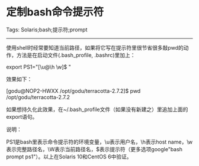 # 定制bash命令提示符
Tags: Solaris;bash;提示符;prompt

------

使用shell时经常要知道当前路径，如果将它写在提示符里很节省很多敲pwd的动作，方法是在启动文件(.bash_profile, .bashrc)里加上：
 
export PS1="[\u@\h \w]\$ "
 

效果如下：
 
[godu@NOP2-HWXX /opt/godu/terracotta-2.7.2]$ pwd 
/opt/godu/terracotta-2.7.2
 
 

如果想持久化此效果，在~/.bash_profile文件（如果没有新建之）里追加上面的export语句。

 

 

说明：

PS1是bash里表示命令提示符的环境变量，\u表示用户名，\h表示host name，\w表示完整路径名，\W表示当前路径名，\$表示提示符（更多选项google"bash prompt ps1"）。以上在Solaris 10和CentOS 6中验证。